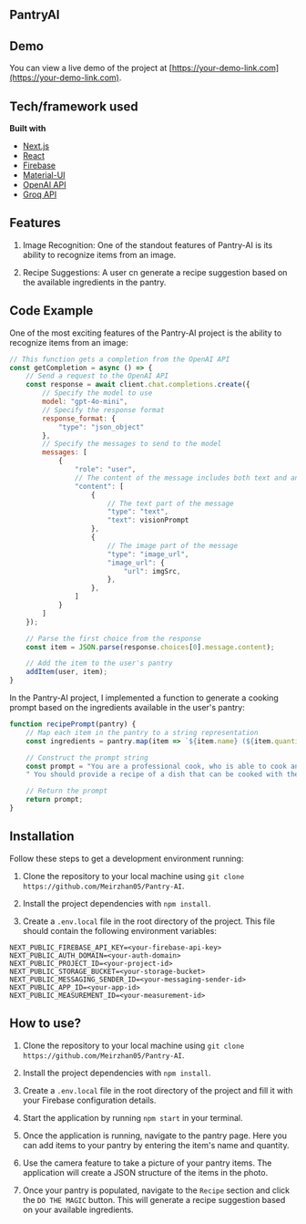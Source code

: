 ## PantryAI

## Demo
You can view a live demo of the project at [https://your-demo-link.com](https://your-demo-link.com).

## Tech/framework used
<b>Built with</b>
- [Next.js](https://nextjs.org/)
- [React](https://react.dev/)
- [Firebase](https://react.dev/)
- [Material-UI](https://mui.com/)
- [OpenAI API](https://openai.com/)
- [Groq API](https://groq.com/)

## Features
1. Image Recognition: One of the standout features of Pantry-AI is its ability to recognize items from an image. 

2. Recipe Suggestions: A user cn generate a recipe suggestion based on the available ingredients in the pantry. 

## Code Example

One of the most exciting features of the Pantry-AI project is the ability to recognize items from an image:

```javascript
// This function gets a completion from the OpenAI API
const getCompletion = async () => {
    // Send a request to the OpenAI API
    const response = await client.chat.completions.create({
        // Specify the model to use
        model: "gpt-4o-mini",
        // Specify the response format
        response_format: {
            "type": "json_object"
        },
        // Specify the messages to send to the model
        messages: [
            {
                "role": "user",
                // The content of the message includes both text and an image
                "content": [
                    {
                        // The text part of the message
                        "type": "text", 
                        "text": visionPrompt
                    },
                    {
                        // The image part of the message
                        "type": "image_url",
                        "image_url": {
                            "url": imgSrc,
                        },
                    },
                ]                    
            }
        ]
    });

    // Parse the first choice from the response
    const item = JSON.parse(response.choices[0].message.content);

    // Add the item to the user's pantry
    addItem(user, item);
}
```

In the Pantry-AI project, I implemented a function to generate a cooking prompt based on the ingredients available in the user's pantry:

```javascript
function recipePrompt(pantry) {
    // Map each item in the pantry to a string representation
    const ingredients = pantry.map(item => `${item.name} (${item.quantity})`).join(", ");

    // Construct the prompt string
    const prompt = "You are a professional cook, who is able to cook anything. You have a pantry with the following ingredients: " + ingredients + 
    " You should provide a recipe of a dish that can be cooked with these ingredients. For the style add 2 space between each section."

    // Return the prompt
    return prompt;
}
```

## Installation

Follow these steps to get a development environment running:

1. Clone the repository to your local machine using `git clone https://github.com/Meirzhan05/Pantry-AI`.

2. Install the project dependencies with `npm install`.

3. Create a `.env.local` file in the root directory of the project. This file should contain the following environment variables:

```env
NEXT_PUBLIC_FIREBASE_API_KEY=<your-firebase-api-key>
NEXT_PUBLIC_AUTH_DOMAIN=<your-auth-domain>
NEXT_PUBLIC_PROJECT_ID=<your-project-id>
NEXT_PUBLIC_STORAGE_BUCKET=<your-storage-bucket>
NEXT_PUBLIC_MESSAGING_SENDER_ID=<your-messaging-sender-id>
NEXT_PUBLIC_APP_ID=<your-app-id>
NEXT_PUBLIC_MEASUREMENT_ID=<your-measurement-id>
```

## How to use?
1. Clone the repository to your local machine using `git clone https://github.com/Meirzhan05/Pantry-AI`.

2. Install the project dependencies with `npm install`.

3. Create a `.env.local` file in the root directory of the project and fill it with your Firebase configuration details.

4. Start the application by running `npm start` in your terminal.

5. Once the application is running, navigate to the pantry page. Here you can add items to your pantry by entering the item's name and quantity.

6. Use the camera feature to take a picture of your pantry items. The application will create a JSON structure of the items in the photo.

7. Once your pantry is populated, navigate to the `Recipe` section and click the `DO THE MAGIC` button. This will generate a recipe suggestion based on your available ingredients.
